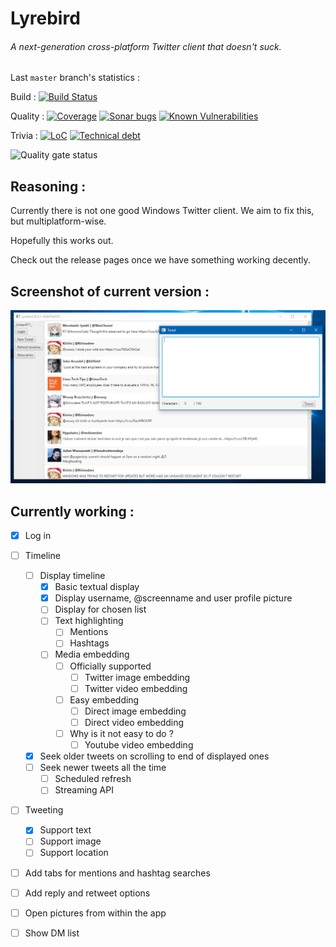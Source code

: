 # Lyrebird
###### A next-generation cross-platform Twitter client that doesn't suck.

Last `master` branch's statistics :

Build : 
[![Build Status](https://jenkins.tristan.moe/job/CI-Lyrebird/job/master/badge/icon)](https://jenkins.tristan.moe/job/CI-Lyrebird/job/master)

Quality : 
[![Coverage](https://sonar.tristan.moe/api/project_badges/measure?project=moe.lyrebird%3Alyrebird&metric=coverage)](https://sonar.tristan.moe/project/activity?graph=coverage&id=moe.lyrebird%3Alyrebird)
[![Sonar bugs](https://sonar.tristan.moe/api/project_badges/measure?project=moe.lyrebird%3Alyrebird&metric=bugs)](https://sonar.tristan.moe/project/issues?id=moe.lyrebird%3Alyrebird&resolved=false&types=BUG)
[![Known Vulnerabilities](https://snyk.io/test/github/tristan971/lyrebird/badge.svg?targetFile=pom.xml)](https://snyk.io/test/github/tristan971/lyrebird?targetFile=pom.xml)

Trivia : 
[![LoC](https://sonar.tristan.moe/api/project_badges/measure?project=moe.lyrebird%3Alyrebird&metric=ncloc)](https://sonar.tristan.moe/project/activity?graph=coverage&id=moe.lyrebird%3Alyrebird)
[![Technical debt](https://sonar.tristan.moe/api/project_badges/measure?project=moe.lyrebird%3Alyrebird&metric=sqale_index)](https://sonar.tristan.moe/project/issues?facetMode=effort&id=moe.lyrebird%3Alyrebird&resolved=false&types=CODE_SMELL)

![Quality gate status](https://sonar.tristan.moe/api/project_badges/quality_gate?project=moe.lyrebird%3Alyrebird)

## Reasoning :
Currently there is not one good Windows Twitter client.
We aim to fix this, but multiplatform-wise.

Hopefully this works out.

Check out the release pages once we have something working decently.

## Screenshot of current version :
[![Screenshot of current version](docs/img/screenshot.png)](docs/img/screenshot.png)

## Currently working :
- [x] Log in 

- [ ] Timeline
    - [ ] Display timeline
        - [x] Basic textual display
        - [x] Display username, @screenname and user profile picture
        - [ ] Display for chosen list
        - [ ] Text highlighting
            - [ ] Mentions
            - [ ] Hashtags
        - [ ] Media embedding
            - [ ] Officially supported
                - [ ] Twitter image embedding
                - [ ] Twitter video embedding
            - [ ] Easy embedding
                - [ ] Direct image embedding
                - [ ] Direct video embedding
            - [ ] Why is it not easy to do ?
                - [ ] Youtube video embedding
    - [x] Seek older tweets on scrolling to end of displayed ones
    - [ ] Seek newer tweets all the time
        - [ ] Scheduled refresh
        - [ ] Streaming API

- [ ] Tweeting
    - [x] Support text
    - [ ] Support image
    - [ ] Support location

- [ ] Add tabs for mentions and hashtag searches

- [ ] Add reply and retweet options

- [ ] Open pictures from within the app

- [ ] Show DM list
